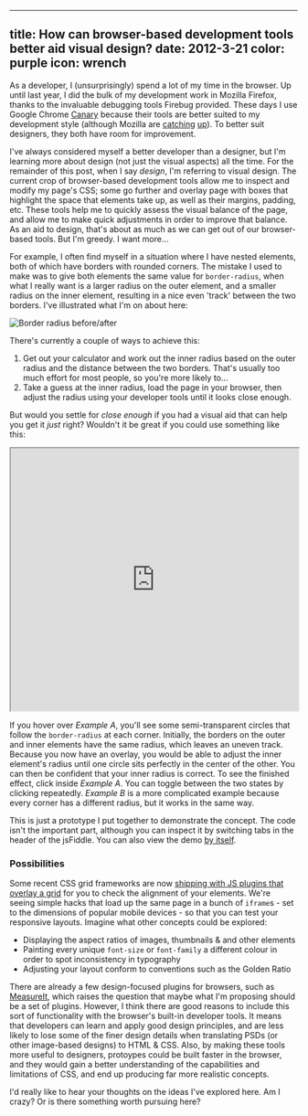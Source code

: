 ----
title: How can browser-based development tools better aid visual design?
date: 2012-3-21
color: purple
icon: wrench
----

As a developer, I (unsurprisingly) spend a lot of my time in the browser. Up until last year, I did the bulk of my development work in Mozilla Firefox, thanks to the invaluable debugging tools Firebug provided. These days I use Google Chrome [Canary](http://tools.google.com/dlpage/chromesxs) because their tools are better suited to my development style (although Mozilla are [catching](http://www.blueskyonmars.com/2012/02/14/firefox-2012-roadmap-for-developer-tools/) [up](http://www.andismith.com/blog/2012/02/firefox-developer-tools/)). To better suit designers, they both have room for improvement.

I've always considered myself a better developer than a designer, but I'm learning more about design (not just the visual aspects) all the time. For the remainder of this post, when I say _design_, I'm referring to visual design. The current crop of browser-based development tools allow me to inspect and modify my page's CSS; some go further and overlay page with boxes that highlight the space that elements take up, as well as their margins, padding, etc. These tools help me to quickly assess the visual balance of the page, and allow me to make quick adjustments in order to improve that balance. As an aid to design, that's about as much as we can get out of our browser-based tools. But I'm greedy. I want more...

For example, I often find myself in a situation where I have nested elements, both of which have borders with rounded corners. The mistake I used to make was to give both elements the same value for `border-radius`, when what I really want is a larger radius on the outer element, and a smaller radius on the inner element, resulting in a nice even 'track' between the two borders. I've illustrated what I'm on about here:

![Border radius before/after](http://dl.dropbox.com/u/1545229/Websites/Blog/border_radius_before_after.png)

There's currently a couple of ways to achieve this:

1. Get out your calculator and work out the inner radius based on the outer radius and the distance between the two borders. That's usually too much effort for most people, so you're more likely to...
2. Take a guess at the inner radius, load the page in your browser, then adjust the radius using your developer tools until it looks close enough.

But would you settle for _close enough_ if you had a visual aid that can help you get it _just_ right? Wouldn't it be great if you could use something like this:

<iframe style="width: 100%; height: 460px;" src="http://jsfiddle.net/pxjXT/embedded/result,html,css,js/light/"></iframe>

If you hover over *Example A*, you'll see some semi-transparent circles that follow the `border-radius` at each corner. Initially, the borders on the outer and inner elements have the same radius, which leaves an uneven track. Because you now have an overlay, you would be able to adjust the inner element's radius until one circle sits perfectly in the center of the other. You can then be confident that your inner radius is correct. To see the finished effect, click inside *Example A*. You can toggle between the two states by clicking repeatedly. *Example B* is a more complicated example because every corner has a different radius, but it works in the same way.

This is just a prototype I put together to demonstrate the concept. The code isn't the important part, although you can inspect it by switching tabs in the header of the jsFiddle. You can also view the demo [by itself](http://jsfiddle.net/collypops/pxjXT/embedded/result/).

### Possibilities

Some recent CSS grid frameworks are now [shipping with JS plugins that overlay a grid](http://goldengridsystem.com/) for you to check the alignment of your elements. We're seeing simple hacks that load up the same page in a bunch of `iframe`s - set to the dimensions of popular mobile devices - so that you can test your responsive layouts. Imagine what other concepts could be explored:

* Displaying the aspect ratios of images, thumbnails &amp; and other elements
* Painting every unique `font-size` or `font-family` a different colour in order to spot inconsistency in typography
* Adjusting your layout conform to conventions such as the Golden Ratio

There are already a few design-focused plugins for browsers, such as [MeasureIt](https://addons.mozilla.org/en-US/firefox/addon/measureit/), which raises the question that maybe what I'm proposing should be a set of plugins. However, I think there are good reasons to include this sort of functionality with the browser's built-in developer tools. It means that developers can learn and apply good design principles, and are less likely to lose some of the finer design details when translating PSDs (or other image-based designs) to HTML &amp; CSS. Also, by making these tools more useful to designers, protoypes could be built faster in the browser, and they would gain a better understanding of the capabilities and limitations of CSS, and end up producing far more realistic concepts.

I'd really like to hear your thoughts on the ideas I've explored here. Am I crazy? Or is there something worth pursuing here?
